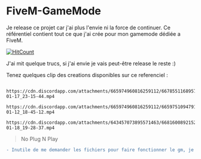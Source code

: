 # FiveM-GameMode
Je release ce projet car j'ai plus l'envie ni la force de continuer. Ce référentiel contient tout ce que j'ai crée pour mon gamemode dédiée a FiveM.

[![HitCount](http://hits.dwyl.io/Rubylium/https://githubcom/Rubylium/BlueVinity.svg)](http://hits.dwyl.io/Rubylium/https://githubcom/Rubylium/BlueVinity)

J'ai mit quelque trucs, si j'ai envie je vais peut-être release le reste :)


Tenez quelques clip des creations disponibles sur ce referenciel : 
```
  https://cdn.discordapp.com/attachments/665974960816259112/667855116895780874/2020-01-17_23-15-44.mp4
  https://cdn.discordapp.com/attachments/665974960816259112/665975109479170048/2020-01-12_18-45-12.mp4
  https://cdn.discordapp.com/attachments/643457073895571463/668160089215205376/2020-01-18_19-28-37.mp4
```
> No Plug N Play

```diff
- Inutile de me demander les fichiers pour faire fonctionner le gm, je ne les release pas pour le moment
```
